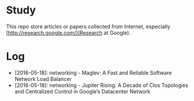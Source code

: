 # Study

This repo store articles or papers collected from Internet, especially [http://research.google.com/](Research at Google).

# Log

- [2016-05-18]: networking - Maglev: A Fast and Reliable Software Network Load Balancer
- [2016-05-18]: networking - Jupiter Rising: A Decade of Clos Topologies and Centralized Control in Google’s Datacenter Network
